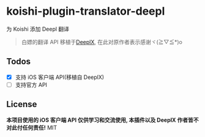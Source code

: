 # koishi-plugin-translator-deepl

为 Koishi 添加 Deepl 翻译

> 白嫖的翻译 API 移植于[DeeplX](https://github.com/OwO-Network/DeepLX), 在此对原作者表示感谢ヾ(≧▽≦\*)o

## Todos

- [x] 支持 iOS 客户端 API(移植自 DeeplX)
- [ ] 支持官方 API

## License

**本项目使用的 iOS 客户端 API 仅供学习和交流使用, 本插件以及 DeeplX 作者皆不对此付任何责任!**
MIT
